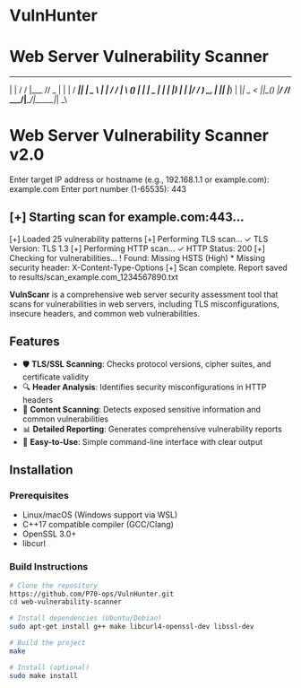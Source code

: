 # VulnHunter
# Web Server Vulnerability Scanner

  _    __  _____ ___  _   _ ____  _____ ____  
 | |  / / |___ // _ \| | | / ___|| ____|  _ \ 
 | | / /    |_ \ (_) | | | \___ \|  _| | |_) |
 | |/ /_   ___) \__, | |_| |___) | |___|  _ < 
 |_|\_(_) |____/  /_/ \___/|____/|_____|_| \_\
                                              
Web Server Vulnerability Scanner v2.0
====================================

Enter target IP address or hostname (e.g., 192.168.1.1 or example.com): example.com
Enter port number (1-65535): 443

[+] Starting scan for example.com:443...
----------------------------------------
[+] Loaded 25 vulnerability patterns
[+] Performing TLS scan...
    ✓ TLS Version: TLS 1.3
[+] Performing HTTP scan...
    ✓ HTTP Status: 200
[+] Checking for vulnerabilities...
    ! Found: Missing HSTS (High)
    * Missing security header: X-Content-Type-Options
[+] Scan complete. Report saved to results/scan_example.com_1234567890.txt



**VulnScanr** is a comprehensive web server security assessment tool that scans for vulnerabilities in web servers, including TLS misconfigurations, insecure headers, and common web vulnerabilities.

## Features

- 🛡️ **TLS/SSL Scanning**: Checks protocol versions, cipher suites, and certificate validity
- 🔍 **Header Analysis**: Identifies security misconfigurations in HTTP headers
- 📝 **Content Scanning**: Detects exposed sensitive information and common vulnerabilities
- 📊 **Detailed Reporting**: Generates comprehensive vulnerability reports
- 🚀 **Easy-to-Use**: Simple command-line interface with clear output

## Installation

### Prerequisites
- Linux/macOS (Windows support via WSL)
- C++17 compatible compiler (GCC/Clang)
- OpenSSL 3.0+
- libcurl

### Build Instructions

```bash
# Clone the repository
https://github.com/P70-ops/VulnHunter.git
cd web-vulnerability-scanner

# Install dependencies (Ubuntu/Debian)
sudo apt-get install g++ make libcurl4-openssl-dev libssl-dev

# Build the project
make

# Install (optional)
sudo make install
